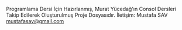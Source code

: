Programlama Dersi İçin Hazırlanmış, Murat Yücedağ'ın Consol Dersleri Takip Edilerek Oluşturulmuş Proje Dosyasıdır.
İletişim: Mustafa SAV
mustafasav@gmail.com
